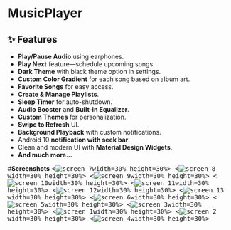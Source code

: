 # MusicPlayer #

## ✨ Features

- **Play/Pause Audio** using earphones.
- **Play Next** feature—schedule upcoming songs.
- **Dark Theme** with black theme option in settings.
- **Custom Color Gradient** for each song based on album art.
- **Favorite Songs** for easy access.
- **Create & Manage Playlists**.
- **Sleep Timer** for auto-shutdown.
- **Audio Booster** and **Built-in Equalizer**.
- **Custom Themes** for personalization.
- **Swipe to Refresh** UI.
- **Background Playback** with custom notifications.
- Android 10 **notification with seek bar**.
- Clean and modern UI with **Material Design Widgets**.
- **And much more...**

#**Screenshots**
<kbd>
    <![screen_7](https://github.com/user-attachments/assets/03c0c1cc-93b1-4069-a9f2-58ab7132555f)width=30% height=30%>
    <![screen_8](https://github.com/user-attachments/assets/9ae44e25-97c9-4788-af95-9d4776d0c3cd)width=30% height=30%>
    <![screen_9](https://github.com/user-attachments/assets/37f98b60-8725-4fe1-a364-86ba079a8d08)width=30% height=30%>
    <![screen_10](https://github.com/user-attachments/assets/59b566cd-ec9d-48f5-9bbb-4f9037cc4604)width=30% height=30%>
    <![screen_11](https://github.com/user-attachments/assets/ecf2a93c-e69c-4ede-a280-96f987ab946d)width=30% height=30%>
    <![screen_12](https://github.com/user-attachments/assets/f60af33f-9221-4548-98d6-95b73d3103a9)width=30% height=30%>
    <![screen_13](https://github.com/user-attachments/assets/317291b9-eddc-4962-a981-fb4b670cfe36)width=30% height=30%>
    <![screen_6](https://github.com/user-attachments/assets/753138f1-dfaa-4b74-b7e0-862291dde42a)width=30% height=30%>
    <![screen_5](https://github.com/user-attachments/assets/4c3f1468-e546-431d-b29c-37f43d5846e5)width=30% height=30%>
    <![screen_3](https://github.com/user-attachments/assets/b08f5c00-c27c-4f80-aec8-b7d0dff4cb21)width=30% height=30%>
    <![screen_1](https://github.com/user-attachments/assets/99dc8a8c-f236-4d81-9a99-01ab734ec9e2)width=30% height=30%>
    <![screen_2](https://github.com/user-attachments/assets/4427c0bf-85ac-46b3-98d0-e7fac9e7ff91)width=30% height=30%>
    <![screen_4](https://github.com/user-attachments/assets/48119f55-5a47-46e1-9e7c-210ce92f4e4b)width=30% height=30%>
<kbd>








